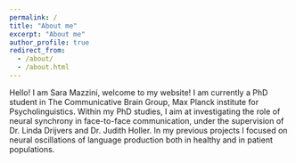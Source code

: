 ```yaml
---
permalink: /
title: "About me"
excerpt: "About me"
author_profile: true
redirect_from: 
  - /about/
  - /about.html
---
```


Hello! I am Sara Mazzini, welcome to my website! I am currently a PhD student in The Communicative Brain Group, Max Planck institute for Psycholinguistics. Within my PhD studies, I aim at investigating the role of neural synchrony in face-to-face communication, under the supervision of Dr. Linda Drijvers and Dr. Judith Holler. In my previous projects I focused on neural oscillations of language production both in healthy and in patient populations. 
